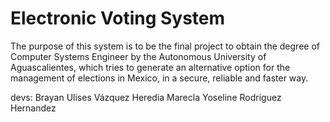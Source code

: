 # Electronic Voting System

The purpose of this system is to be the final project to obtain the degree of Computer Systems Engineer by the Autonomous University of Aguascalientes, which tries to generate an alternative option for the management of elections in Mexico, in a secure, reliable and faster way.

devs:
Brayan Ulises Vázquez Heredia
Marecla Yoseline Rodriguez Hernandez
